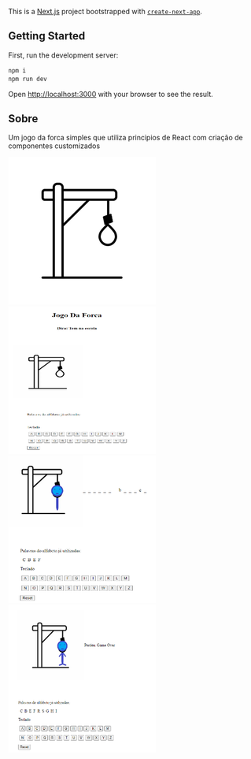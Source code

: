 This is a [Next.js](https://nextjs.org/) project bootstrapped with [`create-next-app`](https://github.com/vercel/next.js/tree/canary/packages/create-next-app).

## Getting Started

First, run the development server:

```bash
npm i
npm run dev

```

Open [http://localhost:3000](http://localhost:3000) with your browser to see the result.

## Sobre

 Um jogo da forca simples que utiliza principios de React com criação de componentes customizados

<img src="public/forca_img.jpg" alt="Forca" style="height: 300px; width:300px;"/>
<img src="docs/game_screen.PNG" alt="Inicial" style="height: 300px; width:300px;"/>
<img src="docs/game_screen2.PNG" alt="In Game" style="height: 300px; width:300px;"/>
<img src="docs/game_screen3.PNG" alt="Game over" style="height: 300px; width:300px;"/>